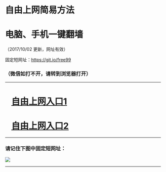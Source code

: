 ﻿# 自由上网简易方法

# 电脑、手机一键翻墙

（2017/10/02 更新，网址有效）

固定短网址：https://git.io/free99

### （微信如打不开，请转到浏览器打开）


***





# &nbsp;&nbsp; <a href="http://ft261438493.fwtz-zhenx1001.xyz/fwqtz01.html?t=100200119037 " target="_blank">自由上网入口1</a>
# &nbsp;&nbsp; <a href="http://ft1875821338.fw-tzzhen1002.xyz/fwqtz02.html?t=100200117818 " target="_blank">自由上网入口2</a>
***

### 请记住下图中固定短网址：

<img src="https://s3-us-west-2.amazonaws.com/fwq-1001/yjfq-20170905okok.png" /> 


***

